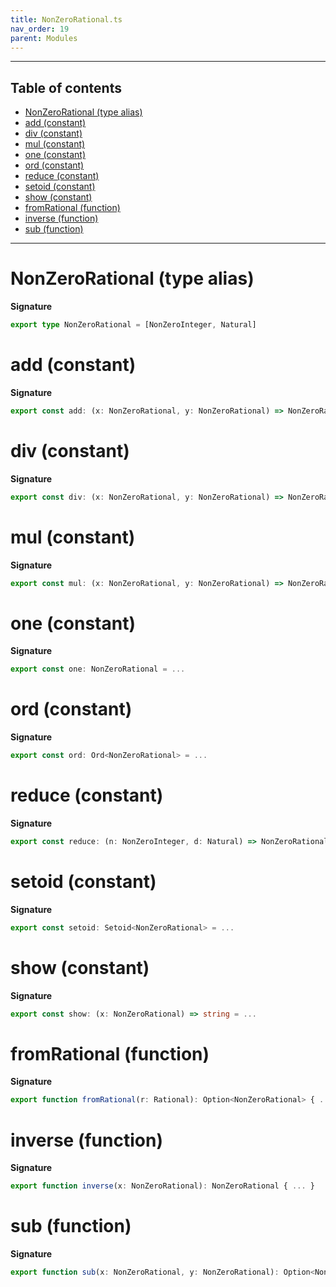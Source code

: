 ```yaml
---
title: NonZeroRational.ts
nav_order: 19
parent: Modules
---
```


---

<h2 class="text-delta">Table of contents</h2>

- [NonZeroRational (type alias)](#nonzerorational-type-alias)
- [add (constant)](#add-constant)
- [div (constant)](#div-constant)
- [mul (constant)](#mul-constant)
- [one (constant)](#one-constant)
- [ord (constant)](#ord-constant)
- [reduce (constant)](#reduce-constant)
- [setoid (constant)](#setoid-constant)
- [show (constant)](#show-constant)
- [fromRational (function)](#fromrational-function)
- [inverse (function)](#inverse-function)
- [sub (function)](#sub-function)

---

# NonZeroRational (type alias)

**Signature**

```ts
export type NonZeroRational = [NonZeroInteger, Natural]
```

# add (constant)

**Signature**

```ts
export const add: (x: NonZeroRational, y: NonZeroRational) => NonZeroRational = ...
```

# div (constant)

**Signature**

```ts
export const div: (x: NonZeroRational, y: NonZeroRational) => NonZeroRational = ...
```

# mul (constant)

**Signature**

```ts
export const mul: (x: NonZeroRational, y: NonZeroRational) => NonZeroRational = ...
```

# one (constant)

**Signature**

```ts
export const one: NonZeroRational = ...
```

# ord (constant)

**Signature**

```ts
export const ord: Ord<NonZeroRational> = ...
```

# reduce (constant)

**Signature**

```ts
export const reduce: (n: NonZeroInteger, d: Natural) => NonZeroRational = ...
```

# setoid (constant)

**Signature**

```ts
export const setoid: Setoid<NonZeroRational> = ...
```

# show (constant)

**Signature**

```ts
export const show: (x: NonZeroRational) => string = ...
```

# fromRational (function)

**Signature**

```ts
export function fromRational(r: Rational): Option<NonZeroRational> { ... }
```

# inverse (function)

**Signature**

```ts
export function inverse(x: NonZeroRational): NonZeroRational { ... }
```

# sub (function)

**Signature**

```ts
export function sub(x: NonZeroRational, y: NonZeroRational): Option<NonZeroRational> { ... }
```
